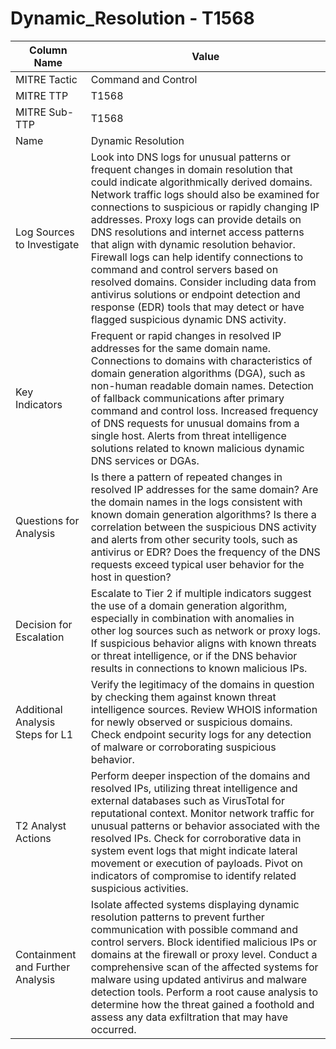 # Dynamic_Resolution - T1568

| Column Name | Value |
|-------------|-------|
| MITRE Tactic | Command and Control |
| MITRE TTP | T1568 |
| MITRE Sub-TTP | T1568 |
| Name | Dynamic Resolution |
| Log Sources to Investigate | Look into DNS logs for unusual patterns or frequent changes in domain resolution that could indicate algorithmically derived domains. Network traffic logs should also be examined for connections to suspicious or rapidly changing IP addresses. Proxy logs can provide details on DNS resolutions and internet access patterns that align with dynamic resolution behavior. Firewall logs can help identify connections to command and control servers based on resolved domains. Consider including data from antivirus solutions or endpoint detection and response (EDR) tools that may detect or have flagged suspicious dynamic DNS activity. |
| Key Indicators | Frequent or rapid changes in resolved IP addresses for the same domain name. Connections to domains with characteristics of domain generation algorithms (DGA), such as non-human readable domain names. Detection of fallback communications after primary command and control loss. Increased frequency of DNS requests for unusual domains from a single host. Alerts from threat intelligence solutions related to known malicious dynamic DNS services or DGAs. |
| Questions for Analysis | Is there a pattern of repeated changes in resolved IP addresses for the same domain? Are the domain names in the logs consistent with known domain generation algorithms? Is there a correlation between the suspicious DNS activity and alerts from other security tools, such as antivirus or EDR? Does the frequency of the DNS requests exceed typical user behavior for the host in question? |
| Decision for Escalation | Escalate to Tier 2 if multiple indicators suggest the use of a domain generation algorithm, especially in combination with anomalies in other log sources such as network or proxy logs. If suspicious behavior aligns with known threats or threat intelligence, or if the DNS behavior results in connections to known malicious IPs. |
| Additional Analysis Steps for L1 | Verify the legitimacy of the domains in question by checking them against known threat intelligence sources. Review WHOIS information for newly observed or suspicious domains. Check endpoint security logs for any detection of malware or corroborating suspicious behavior. |
| T2 Analyst Actions | Perform deeper inspection of the domains and resolved IPs, utilizing threat intelligence and external databases such as VirusTotal for reputational context. Monitor network traffic for unusual patterns or behavior associated with the resolved IPs. Check for corroborative data in system event logs that might indicate lateral movement or execution of payloads. Pivot on indicators of compromise to identify related suspicious activities. |
| Containment and Further Analysis | Isolate affected systems displaying dynamic resolution patterns to prevent further communication with possible command and control servers. Block identified malicious IPs or domains at the firewall or proxy level. Conduct a comprehensive scan of the affected systems for malware using updated antivirus and malware detection tools. Perform a root cause analysis to determine how the threat gained a foothold and assess any data exfiltration that may have occurred. |
